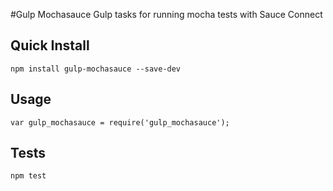 #Gulp Mochasauce
Gulp tasks for running mocha tests with Sauce Connect

## Quick Install

    npm install gulp-mochasauce --save-dev

## Usage

    var gulp_mochasauce = require('gulp_mochasauce');

## Tests

    npm test
